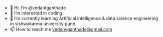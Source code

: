 - 👋 Hi, I’m @vedantganthade
- 👀 I’m interested in coding
- 🌱 I’m currently learning Artificial intelligence & data science engineering in vishwakarma university pune.
- 📫 How to reach me vedanvganthade@gmail.com

<!---
vedantganthade/vedantganthade is a ✨ special ✨ repository because its `README.md` (this file) appears on your GitHub profile.
You can click the Preview link to take a look at your changes.
--->

